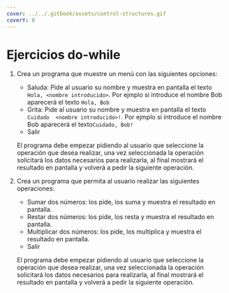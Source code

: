 ```yaml
---
cover: ../../.gitbook/assets/control-structures.gif
coverY: 0
---
```


# Ejercicios do-while

1.  Crea un programa que muestre un menú con las siguientes opciones:&#x20;

    * Saluda: Pide al usuario su nombre y muestra en pantalla  el texto `Hola, <nombre introducido>`. Por ejmplo si introduce el nombre Bob aparecerá el texto `Hola, Bob`
    * Grita: Pide al usuario su nombre y muestra en pantalla  el texto `Cuidado  <nombre introducido>!`. Por ejmplo si introduce el nombre Bob aparecerá el texto`Cuidado, Bob!`
    * Salir

    El programa debe empezar pidiendo al usuario que seleccione la operación que desea realizar, una vez seleccionada la operación solicitará los datos necesarios para realizarla, al final mostrará el resultado en pantalla y volverá a pedir la siguiente operación.&#x20;
2.  Crea un programa que permita al usuario realizar las siguientes operaciones:&#x20;

    * Sumar dos números: los pide, los suma y muestra el resultado en pantalla.
    * Restar dos números: los pide, los resta y muestra el resultado en pantalla.
    * Multiplicar dos números: los pide, los multiplica y muestra el resultado en pantalla.
    * Salir

    El programa debe empezar pidiendo al usuario que seleccione la operación que desea realizar, una vez seleccionada la operación solicitará los datos necesarios para realizarla, al final mostrará el resultado en pantalla y volverá a pedir la siguiente operación.
